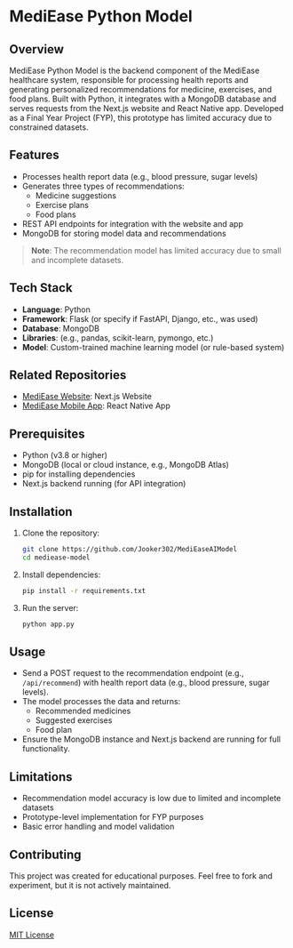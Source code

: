 # MediEase Python Model

## Overview
MediEase Python Model is the backend component of the MediEase healthcare system, responsible for processing health reports and generating personalized recommendations for medicine, exercises, and food plans. Built with Python, it integrates with a MongoDB database and serves requests from the Next.js website and React Native app. Developed as a Final Year Project (FYP), this prototype has limited accuracy due to constrained datasets.

## Features
- Processes health report data (e.g., blood pressure, sugar levels)
- Generates three types of recommendations:
  - Medicine suggestions
  - Exercise plans
  - Food plans
- REST API endpoints for integration with the website and app
- MongoDB for storing model data and recommendations
> **Note**: The recommendation model has limited accuracy due to small and incomplete datasets.

## Tech Stack
- **Language**: Python
- **Framework**: Flask (or specify if FastAPI, Django, etc., was used)
- **Database**: MongoDB
- **Libraries**: (e.g., pandas, scikit-learn, pymongo, etc.)
- **Model**: Custom-trained machine learning model (or rule-based system)

## Related Repositories
- [MediEase Website](https://github.com/Jooker302/MediEaseWebsite): Next.js Website
- [MediEase Mobile App](https://github.com/Jooker302/MediEaseUserApp): React Native App

## Prerequisites
- Python (v3.8 or higher)
- MongoDB (local or cloud instance, e.g., MongoDB Atlas)
- pip for installing dependencies
- Next.js backend running (for API integration)

## Installation
1. Clone the repository:
   ```bash
   git clone https://github.com/Jooker302/MediEaseAIModel
   cd mediease-model
   ```

2. Install dependencies:
   ```bash
   pip install -r requirements.txt
   ```


4. Run the server:
   ```bash
   python app.py
   ```
   

## Usage
- Send a POST request to the recommendation endpoint (e.g., `/api/recommend`) with health report data (e.g., blood pressure, sugar levels).
- The model processes the data and returns:
  - Recommended medicines
  - Suggested exercises
  - Food plan
- Ensure the MongoDB instance and Next.js backend are running for full functionality.

## Limitations
- Recommendation model accuracy is low due to limited and incomplete datasets
- Prototype-level implementation for FYP purposes
- Basic error handling and model validation

## Contributing
This project was created for educational purposes. Feel free to fork and experiment, but it is not actively maintained.

## License
[MIT License](LICENSE)
